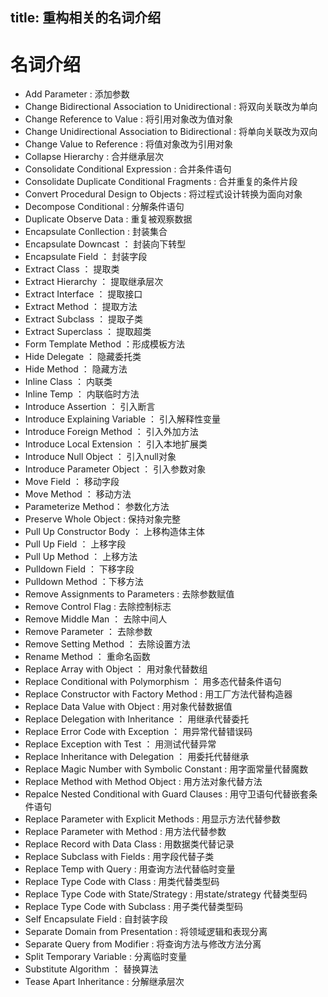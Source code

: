 title: 重构相关的名词介绍
---
# 名词介绍 
+ Add Parameter : 添加参数
+ Change Bidirectional Association to Unidirectional : 将双向关联改为单向
+ Change Reference to Value : 将引用对象改为值对象
+ Change Unidirectional Association to Bidirectional : 将单向关联改为双向
+ Change Value to Reference : 将值对象改为引用对象
+ Collapse Hierarchy : 合并继承层次
+ Consolidate Conditional Expression : 合并条件语句
+ Consolidate Duplicate Conditional Fragments : 合并重复的条件片段
+ Convert Procedural Design to Objects :  将过程式设计转换为面向对象
+ Decompose Conditional : 分解条件语句
+ Duplicate Observe Data :  重复被观察数据
+ Encapsulate Conllection :  封装集合
+ Encapsulate Downcast ： 封装向下转型
+ Encapsulate Field ： 封装字段
+ Extract Class ： 提取类
+ Extract Hierarchy ： 提取继承层次
+ Extract Interface ： 提取接口
+ Extract Method ： 提取方法
+ Extract Subclass ： 提取子类
+ Extract Superclass ： 提取超类
+ Form Template Method ：形成模板方法
+ Hide Delegate ： 隐藏委托类
+ Hide Method ： 隐藏方法
+ Inline Class ： 内联类
+ Inline Temp ： 内联临时方法
+ Introduce Assertion ： 引入断言
+ Introduce Explaining Variable ： 引入解释性变量
+ Introduce Foreign Method ： 引入外加方法
+ Introduce Local Extension ： 引入本地扩展类
+ Introduce Null Object ： 引入null对象
+ Introduce Parameter Object ： 引入参数对象
+ Move Field ： 移动字段
+ Move Method ： 移动方法
+ Parameterize Method： 参数化方法
+ Preserve Whole Object : 保持对象完整
+ Pull Up Constructor Body ： 上移构造体主体
+ Pull Up Field ： 上移字段
+ Pull Up Method ： 上移方法
+ Pulldown Field ： 下移字段
+ Pulldown Method ：下移方法
+ Remove Assignments to Parameters : 去除参数赋值
+ Remove Control Flag : 去除控制标志
+ Remove Middle Man ： 去除中间人
+ Remove Parameter ： 去除参数
+ Remove Setting Method ： 去除设置方法
+ Rename Method ： 重命名函数
+ Replace Array with Object ： 用对象代替数组
+ Replace Conditional with Polymorphism ： 用多态代替条件语句
+ Replace Constructor with Factory Method : 用工厂方法代替构造器
+ Replace Data Value with Object : 用对象代替数据值
+ Replace Delegation with Inheritance ： 用继承代替委托
+ Replace Error Code with Exception ： 用异常代替错误码
+ Replace Exception with Test ： 用测试代替异常
+ Replace Inheritance with Delegation ： 用委托代替继承
+ Replace Magic Number with Symbolic Constant :  用字面常量代替魔数
+ Replace Method with Method Object : 用方法对象代替方法
+ Repalce Nested Conditional with Guard Clauses : 用守卫语句代替嵌套条件语句
+ Replace Parameter with Explicit Methods  : 用显示方法代替参数
+ Replace Parameter with Method : 用方法代替参数
+ Replace Record with Data Class : 用数据类代替记录
+ Replace Subclass with Fields : 用字段代替子类
+ Replace Temp with Query : 用查询方法代替临时变量
+ Replace Type Code with Class : 用类代替类型码
+ Replace Type Code with State/Strategy  : 用state/strategy 代替类型码
+ Replace Type Code with Subclass : 用子类代替类型码
+ Self Encapsulate Field : 自封装字段
+ Separate Domain from Presentation : 将领域逻辑和表现分离
+ Separate Query from Modifier : 将查询方法与修改方法分离
+ Split Temporary Variable  :  分离临时变量
+ Substitute Algorithm ： 替换算法
+ Tease Apart Inheritance :  分解继承层次

